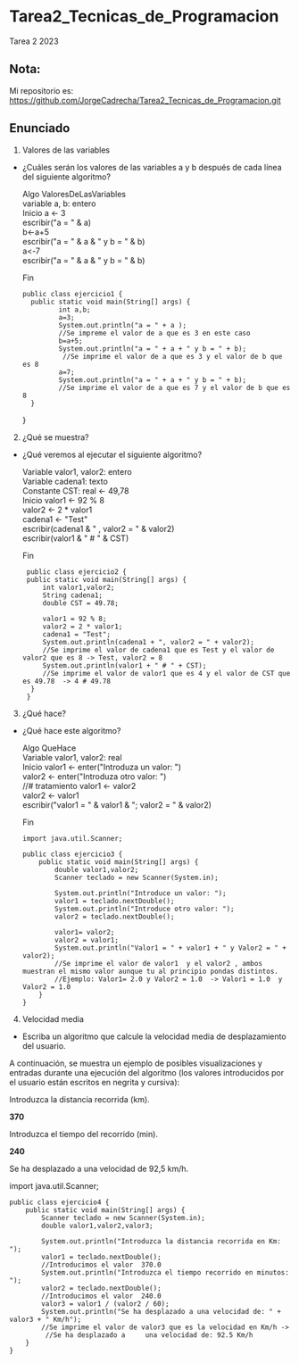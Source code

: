 # Tarea2_Tecnicas_de_Programacion
Tarea 2 2023

## Nota:
Mi repositorio es: https://github.com/JorgeCadrecha/Tarea2_Tecnicas_de_Programacion.git



## Enunciado
1. Valores de las variables
* ¿Cuáles serán los valores de las variables a y b después de cada línea del siguiente algoritmo?

  Algo ValoresDeLasVariables  
    variable a, b: entero  
  Inicio 
     a <- 3  
    escribir("a = " & a)  
    b<-a+5  
    escribir("a = " & a & " y b = " & b)  
    a<-7  
    escribir("a = " & a & " y b = " & b)  
    
  Fin 
  
      public class ejercicio1 {
        public static void main(String[] args) {
               int a,b;
               a=3;
               System.out.println("a = " + a );
               //Se impreme el valor de a que es 3 en este caso
               b=a+5;
               System.out.println("a = " + a + " y b = " + b);
                //Se imprime el valor de a que es 3 y el valor de b que es 8
               a=7;
               System.out.println("a = " + a + " y b = " + b);
               //Se imprime el valor de a que es 7 y el valor de b que es 8
        }
    }
  
2. ¿Qué se muestra?
 * ¿Qué veremos al ejecutar el siguiente algoritmo?
 
    Variable valor1, valor2: entero  
    Variable cadena1: texto  
    Constante CST: real <- 49,78  
    Inicio
      valor1 <- 92 % 8  
      valor2 <- 2 * valor1  
      cadena1 <- "Test"  
      escribir(cadena1 & " , valor2 = " & valor2)  
      escribir(valor1 & " # " & CST)
      
    Fin 
         
        public class ejercicio2 {
        public static void main(String[] args) {
            int valor1,valor2;
            String cadena1;
            double CST = 49.78;

            valor1 = 92 % 8;
            valor2 = 2 * valor1;
            cadena1 = "Test";
            System.out.println(cadena1 + ", valor2 = " + valor2);
            //Se imprime el valor de cadena1 que es Test y el valor de valor2 que es 8 -> Test, valor2 = 8
            System.out.println(valor1 + " # " + CST);
            //Se imprime el valor de valor1 que es 4 y el valor de CST que es 49.78  -> 4 # 49.78
         }
        }

3. ¿Qué hace?
* ¿Qué hace este algoritmo?

    Algo QueHace   
    Variable valor1, valor2: real  
    Inicio 
      valor1 <- enter("Introduza un valor: ")  
      valor2 <- enter("Introduza otro valor: ")  
      //# tratamiento
      valor1 <- valor2  
      valor2 <- valor1  
      escribir("valor1 = " & valor1 & "; valor2 = " & valor2)
      
    Fin 
    
      import java.util.Scanner;

      public class ejercicio3 {
          public static void main(String[] args) {
              double valor1,valor2;
              Scanner teclado = new Scanner(System.in);

              System.out.println("Introduce un valor: ");
              valor1 = teclado.nextDouble();
              System.out.println("Introduce otro valor: ");
              valor2 = teclado.nextDouble();

              valor1= valor2;
              valor2 = valor1;
              System.out.println("Valor1 = " + valor1 + " y Valor2 = " + valor2);
              //Se imprime el valor de valor1  y el valor2 , ambos muestran el mismo valor aunque tu al principio pondas distintos.
              //Ejemplo: Valor1= 2.0 y Valor2 = 1.0  -> Valor1 = 1.0  y Valor2 = 1.0 
          }
      }
    
       

4. Velocidad media
* Escriba un algoritmo que calcule la velocidad media de desplazamiento del usuario.
 
A continuación, se muestra un ejemplo de posibles visualizaciones y entradas durante una ejecución del algoritmo (los valores introducidos por el usuario están escritos en negrita y cursiva):

   Introduzca la distancia recorrida (km).
   
   **370**
  
  Introduzca el tiempo del recorrido (min).
   
   **240**
   
   Se ha desplazado a una velocidad de 92,5 km/h.
   
   import java.util.Scanner;

    public class ejercicio4 {
        public static void main(String[] args) {
            Scanner teclado = new Scanner(System.in);
            double valor1,valor2,valor3;

            System.out.println("Introduzca la distancia recorrida en Km: ");
            valor1 = teclado.nextDouble();
            //Introducimos el valor  370.0
            System.out.println("Introduzca el tiempo recorrido en minutos: ");
            valor2 = teclado.nextDouble();
            //Introducimos el valor  240.0
            valor3 = valor1 / (valor2 / 60);
            System.out.println("Se ha desplazado a una velocidad de: " + valor3 + " Km/h");
            //Se imprime el valor de valor3 que es la velocidad en Km/h ->
             //Se ha desplazado a     una velocidad de: 92.5 Km/h
        }
    }
